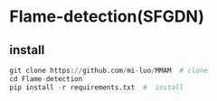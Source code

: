 # Flame-detection(SFGDN)


## install
```python 
git clone https://github.com/mi-luo/MMAM  # clone  
cd Flame-detection  
pip install -r requirements.txt  #  install
```
